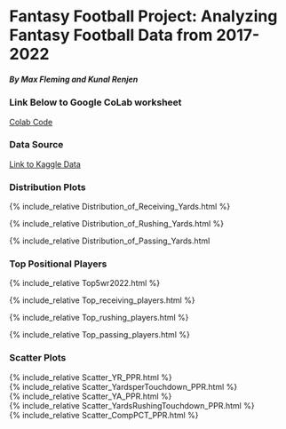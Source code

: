 # Fantasy Football Project: Analyzing Fantasy Football Data from 2017-2022
##### By Max Fleming and Kunal Renjen
### Link Below to Google CoLab worksheet 
[Colab Code](final_project.py)
### Data Source
[Link to Kaggle Data](https://www.kaggle.com/datasets/gbolduc/fantasy-football-data-2017-2023) 
### Distribution Plots
{% include_relative  Distribution_of_Receiving_Yards.html %}

{% include_relative  Distribution_of_Rushing_Yards.html %}

{% include_relative  Distribution_of_Passing_Yards.html 
### Top Positional Players
{% include_relative  Top5wr2022.html %}

{% include_relative  Top_receiving_players.html %}

{% include_relative  Top_rushing_players.html %}

{% include_relative  Top_passing_players.html %}
### Scatter Plots
{% include_relative  Scatter_YR_PPR.html %} <br>
{% include_relative  Scatter_YardsperTouchdown_PPR.html %} <br>
{% include_relative  Scatter_YA_PPR.html %} <br>
{% include_relative  Scatter_YardsRushingTouchdown_PPR.html %} <br>
{% include_relative  Scatter_CompPCT_PPR.html %} 

